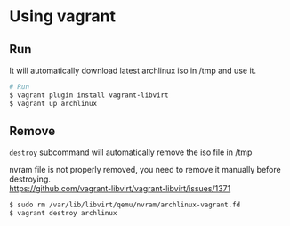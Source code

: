 # Using vagrant

## Run

It will automatically download latest archlinux iso in /tmp and use it.

```bash
# Run
$ vagrant plugin install vagrant-libvirt
$ vagrant up archlinux
```

## Remove

``destroy`` subcommand will automatically remove the iso file in /tmp

nvram file is not properly removed, you need to remove it manually before destroying.  
https://github.com/vagrant-libvirt/vagrant-libvirt/issues/1371
```bash
$ sudo rm /var/lib/libvirt/qemu/nvram/archlinux-vagrant.fd
$ vagrant destroy archlinux
```
